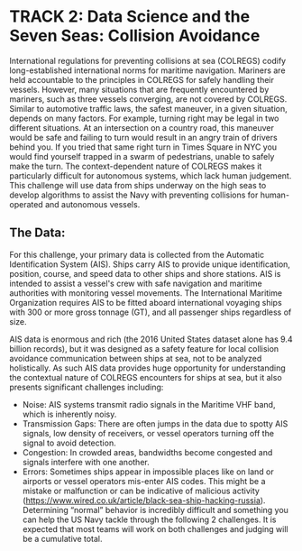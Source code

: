 # TRACK 2: Data Science and the Seven Seas: Collision Avoidance


International regulations for preventing collisions at sea (COLREGS) codify long-established international norms for maritime navigation. Mariners are held accountable to the principles in COLREGS for safely handling their vessels. However, many situations that are frequently encountered by mariners, such as three vessels converging, are not covered by COLREGS. Similar to automotive traffic laws, the safest maneuver, in a given situation, depends on many factors.  For example, turning right may be legal in two different situations.  At an intersection on a country road, this maneuver would be safe and failing to turn would result in an angry train of drivers behind you.  If you tried that same right turn in Times Square in NYC you would find yourself trapped in a swarm of pedestrians, unable to safely make the turn.  The context-dependent nature of COLREGS makes it particularly difficult for autonomous systems, which lack human judgement. This challenge will use data from ships underway on the high seas to develop algorithms to assist the Navy with preventing collisions for human-operated and autonomous vessels. 

## The Data:

For this challenge, your primary data is collected from the Automatic Identification System (AIS). Ships carry AIS to provide unique identification, position, course, and speed data to other ships and shore stations. AIS is intended to assist a vessel's crew with safe navigation and maritime authorities with monitoring vessel movements. The International Maritime Organization requires AIS to be fitted aboard international voyaging ships with 300 or more gross tonnage (GT), and all passenger ships regardless of size.

AIS data is enormous and rich (the 2016 United States dataset alone has 9.4 billion records), but it was designed as a safety feature for local collision avoidance communication between ships at sea, not to be analyzed holistically. As such AIS data provides huge opportunity for understanding the contextual nature of COLREGS encounters for ships at sea, but it also presents significant challenges including:
- Noise: AIS systems transmit radio signals in the Maritime VHF band, which is inherently noisy. 
- Transmission Gaps: There are often jumps in the data due to spotty AIS signals, low density of receivers, or vessel operators turning off the signal to avoid detection.
- Congestion: In crowded areas, bandwidths become congested and signals interfere with one another. 
- Errors: Sometimes ships appear in impossible places like on land or airports or vessel operators mis-enter AIS codes. This might be a mistake or malfunction or can be indicative of malicious activity (https://www.wired.co.uk/article/black-sea-ship-hacking-russia).
Determining “normal” behavior is incredibly difficult and something you can help the US Navy tackle through the following 2 challenges. It is expected that most teams will work on both challenges and judging will be a cumulative total.
